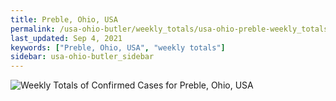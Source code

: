 ```yaml
---
title: Preble, Ohio, USA
permalink: /usa-ohio-butler/weekly_totals/usa-ohio-preble-weekly_totals.html
last_updated: Sep 4, 2021
keywords: ["Preble, Ohio, USA", "weekly totals"]
sidebar: usa-ohio-butler_sidebar
---
```


![Weekly Totals of Confirmed Cases for Preble, Ohio, USA](/covid_tracker/images/graphs/usa-ohio-preble-weekly_totals_graph.png)
